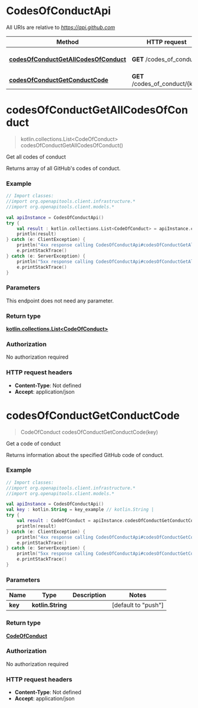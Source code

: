 # CodesOfConductApi

All URIs are relative to *https://api.github.com*

Method | HTTP request | Description
------------- | ------------- | -------------
[**codesOfConductGetAllCodesOfConduct**](CodesOfConductApi.md#codesOfConductGetAllCodesOfConduct) | **GET** /codes_of_conduct | Get all codes of conduct
[**codesOfConductGetConductCode**](CodesOfConductApi.md#codesOfConductGetConductCode) | **GET** /codes_of_conduct/{key} | Get a code of conduct


<a id="codesOfConductGetAllCodesOfConduct"></a>
# **codesOfConductGetAllCodesOfConduct**
> kotlin.collections.List&lt;CodeOfConduct&gt; codesOfConductGetAllCodesOfConduct()

Get all codes of conduct

Returns array of all GitHub&#39;s codes of conduct.

### Example
```kotlin
// Import classes:
//import org.openapitools.client.infrastructure.*
//import org.openapitools.client.models.*

val apiInstance = CodesOfConductApi()
try {
    val result : kotlin.collections.List<CodeOfConduct> = apiInstance.codesOfConductGetAllCodesOfConduct()
    println(result)
} catch (e: ClientException) {
    println("4xx response calling CodesOfConductApi#codesOfConductGetAllCodesOfConduct")
    e.printStackTrace()
} catch (e: ServerException) {
    println("5xx response calling CodesOfConductApi#codesOfConductGetAllCodesOfConduct")
    e.printStackTrace()
}
```

### Parameters
This endpoint does not need any parameter.

### Return type

[**kotlin.collections.List&lt;CodeOfConduct&gt;**](CodeOfConduct.md)

### Authorization

No authorization required

### HTTP request headers

 - **Content-Type**: Not defined
 - **Accept**: application/json

<a id="codesOfConductGetConductCode"></a>
# **codesOfConductGetConductCode**
> CodeOfConduct codesOfConductGetConductCode(key)

Get a code of conduct

Returns information about the specified GitHub code of conduct.

### Example
```kotlin
// Import classes:
//import org.openapitools.client.infrastructure.*
//import org.openapitools.client.models.*

val apiInstance = CodesOfConductApi()
val key : kotlin.String = key_example // kotlin.String | 
try {
    val result : CodeOfConduct = apiInstance.codesOfConductGetConductCode(key)
    println(result)
} catch (e: ClientException) {
    println("4xx response calling CodesOfConductApi#codesOfConductGetConductCode")
    e.printStackTrace()
} catch (e: ServerException) {
    println("5xx response calling CodesOfConductApi#codesOfConductGetConductCode")
    e.printStackTrace()
}
```

### Parameters

Name | Type | Description  | Notes
------------- | ------------- | ------------- | -------------
 **key** | **kotlin.String**|  | [default to &quot;push&quot;]

### Return type

[**CodeOfConduct**](CodeOfConduct.md)

### Authorization

No authorization required

### HTTP request headers

 - **Content-Type**: Not defined
 - **Accept**: application/json

